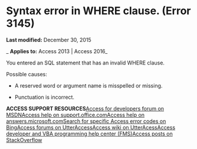 
# Syntax error in WHERE clause. (Error 3145)

 **Last modified:** December 30, 2015

 _ **Applies to:** Access 2013 | Access 2016_

You entered an SQL statement that has an invalid WHERE clause.

Possible causes:


- A reserved word or argument name is misspelled or missing.
    
- Punctuation is incorrect.
    

 **ACCESS SUPPORT RESOURCES**[Access for developers forum on MSDN](https://social.msdn.microsoft.com/Forums/office/en-US/home?forum=accessdev)[Access help on support.office.com](https://support.office.com/search/results?query=Access)[Access help on answers.microsoft.com](http://answers.microsoft.com/en-us/office/forum/access?page=1&amp;tab=question&amp;status=all&amp;auth=1)[Search for specific Access error codes on Bing](http://www.bing.com/)[Access forums on UtterAccess](http://www.utteraccess.com/forum/index.php?act=idx)[Access wiki on UtterAcess](http://www.utteraccess.com/forum/index.php?act=idx)[Access developer and VBA programming help center (FMS)](http://www.fmsinc.com/MicrosoftAccess/developer/)[Access posts on StackOverflow](http://stackoverflow.com/questions/tagged/ms-access)

